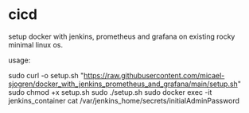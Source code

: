 # cicd

setup docker with jenkins, prometheus and grafana on existing rocky minimal linux os. 

usage: 

sudo curl -o setup.sh "https://raw.githubusercontent.com/micael-sjogren/docker_with_jenkins_prometheus_and_grafana/main/setup.sh"
sudo chmod +x setup.sh
sudo ./setup.sh
sudo docker exec -it jenkins_container cat /var/jenkins_home/secrets/initialAdminPassword
